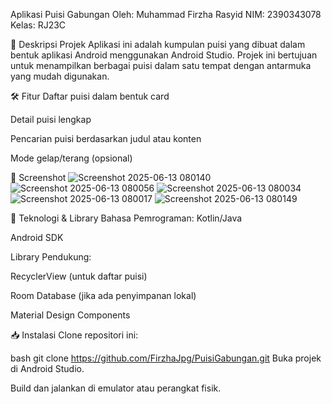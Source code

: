 Aplikasi Puisi Gabungan
Oleh:
Muhammad Firzha Rasyid
NIM: 2390343078
Kelas: RJ23C

📝 Deskripsi Projek
Aplikasi ini adalah kumpulan puisi yang dibuat dalam bentuk aplikasi Android menggunakan Android Studio. Projek ini bertujuan untuk menampilkan berbagai puisi dalam satu tempat dengan antarmuka yang mudah digunakan.

🛠 Fitur
Daftar puisi dalam bentuk card

Detail puisi lengkap

Pencarian puisi berdasarkan judul atau konten

Mode gelap/terang (opsional)

📸 Screenshot
![Screenshot 2025-06-13 080140](https://github.com/user-attachments/assets/7d7ec9ec-e328-4e37-a1fe-bf43c8f19cbb)
![Screenshot 2025-06-13 080056](https://github.com/user-attachments/assets/39227f9e-3c44-4ab0-a41a-59f467987094)
![Screenshot 2025-06-13 080034](https://github.com/user-attachments/assets/565a9039-4064-4877-a742-103e66ea2366)
![Screenshot 2025-06-13 080017](https://github.com/user-attachments/assets/d4f8dfd7-93ec-4f10-9c13-3d6e679cd9cb)
![Screenshot 2025-06-13 080149](https://github.com/user-attachments/assets/a5457d6b-30bc-4a9e-b4ae-89cee815ae70)

🔧 Teknologi & Library
Bahasa Pemrograman: Kotlin/Java

Android SDK

Library Pendukung:

RecyclerView (untuk daftar puisi)

Room Database (jika ada penyimpanan lokal)

Material Design Components

📥 Instalasi
Clone repositori ini:

bash
git clone https://github.com/FirzhaJpg/PuisiGabungan.git
Buka projek di Android Studio.

Build dan jalankan di emulator atau perangkat fisik.
